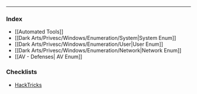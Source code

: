 -- -
### Index
- [[Automated Tools]]
- [[Dark Arts/Privesc/Windows/Enumeration/System|System Enum]]
- [[Dark Arts/Privesc/Windows/Enumeration/User|User Enum]]
- [[Dark Arts/Privesc/Windows/Enumeration/Network|Network Enum]]
- [[AV - Defenses| AV Enum]]
### Checklists
- [HackTricks](https://book.hacktricks.xyz/windows-hardening/checklist-windows-privilege-escalation)